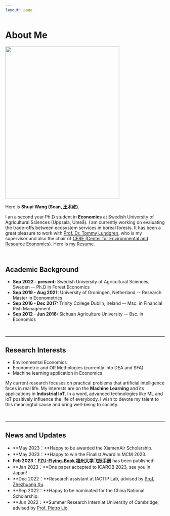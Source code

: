 ```yaml
---
layout: page
---
```


# About Me

<img src="https://seaaann.github.io/ShuyiWang.jpeg" class="floatpic" width="360" height="480">

Here is **Shuyi Wang (Sean, [王术屹](https://caihanlin.com/file/蔡汉霖简历.pdf))**.

I an a second year Ph.D student in **Economics** at Swedish University of Agricultural Sciences (Uppsala, Umeå). I am currently working on evaluating the trade-offs between ecosystem services in boreal forests. It has been a great pleasure to work with [Prof. Dr. Tommy Lundgren](https://scholar.google.com/citations?user=-1JnQagAAAAJ&hl=en), who is my supervisor and also the chair of [CERE (Center for Environmental and Resource Economics)](https://www.cere.se/en/start-english/). Here is [my Resume](https://caihanlin.com/file/Resume-HanlinCAI.pdf).

<br>

## Academic Background

<!-- **<font color='red'>[Highlight]</font> I am looking for PhD to start in 2025 Fall. Contact me if you have any leads!** -->

- **Sep 2022 - present:** Swedish University of Agricultural Sciences, Sweden -- Ph.D in Forest Economics
- **Sep 2019 - Aug 2021:** University of Groningen, Netherland -- Research Master in Econometrics
- **Sep 2016 - Dec 2017:** Trinity College Dublin, Ireland -- Msc. in Financial Rish Management
- **Sep 2012 - Jun 2016:** Sichuan Agriculture University -- Bsc. in Economics
<!-- - Expect to apply for a one-year MSc in the UK and will graduate in 2025. Looking for PhD position after MSc! [Online talk with me](https://calendly.com/lancecai/meet-with-lance) -->

<br>

---

## Research Interests

- Environmental Economics
- Econometric and OR Methologies (currently into DEA and SFA)
- Machine learning application in Economics

My current research focuses on practical problems that artificial intelligence faces in real life. My interests are on the **Machine Learning** and its applications in **Industrial IoT**. In a word, advanced technologies like ML and IoT positively influence the life of everybody.  I wish to devote my talent to this meaningful cause and bring well-being to society.

<br>

---

## News and Updates

- **May 2023：**Happy to be awarded the XiamenAir Scholarship.
- **May 2023：**Happy to win the Finalist Award in MCM 2023.
- **Feb 2023：**[**FZU-Flying-Book 福州大学飞跃手册**](https://fzu-fly.online/) has been published!
- **Jan 2023：**One paper accepted to ICAROB 2023, see you in Japan!
- **Dec 2022：**Research assistant at IACTIP Lab, advised by [Prof. Zhezhuang Xu](https://dqxy.fzu.edu.cn/en/info/1009/1072.htm).
- **Sep 2022：**Happy to be nominated for the China National Scholarship.
- **Jun 2022：**Summer Research Intern at University of Cambridge, advised by [Prof. Pietro Liò](https://www.cl.cam.ac.uk/~pl219/ ).

<br>
